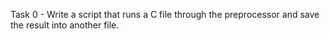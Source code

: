 Task 0 - Write a script that runs a C file through the preprocessor and save the result into another file.
